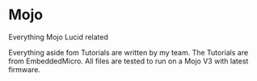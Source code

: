 # Mojo
Everything Mojo Lucid related

Everything aside fom Tutorials are written by my team.
The Tutorials are from EmbeddedMicro.
All files are tested to run on a Mojo V3 with latest firmware.
